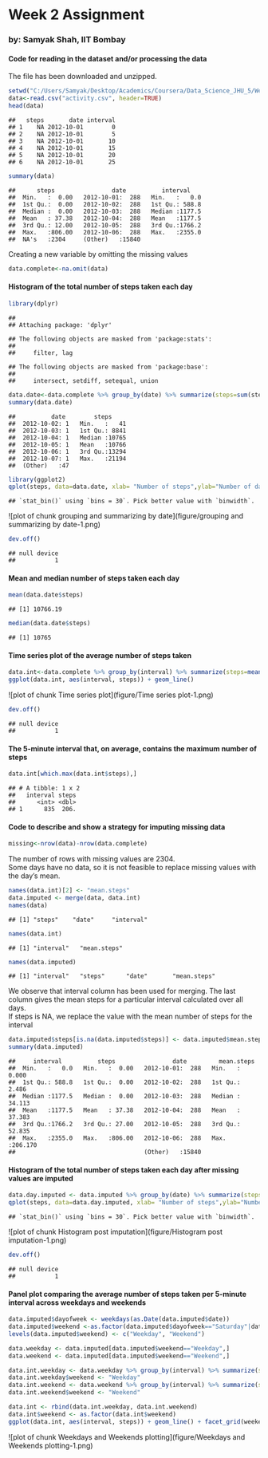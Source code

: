Week 2 Assignment 
===================================
### by: Samyak Shah, IIT Bombay  
#### Code for reading in the dataset and/or processing the data
The file has been downloaded and unzipped.  

```r
setwd("C:/Users/Samyak/Desktop/Academics/Coursera/Data_Science_JHU_5/Week_2")
data<-read.csv("activity.csv", header=TRUE)
head(data)
```

```
##   steps       date interval
## 1    NA 2012-10-01        0
## 2    NA 2012-10-01        5
## 3    NA 2012-10-01       10
## 4    NA 2012-10-01       15
## 5    NA 2012-10-01       20
## 6    NA 2012-10-01       25
```

```r
summary(data)
```

```
##      steps                date          interval     
##  Min.   :  0.00   2012-10-01:  288   Min.   :   0.0  
##  1st Qu.:  0.00   2012-10-02:  288   1st Qu.: 588.8  
##  Median :  0.00   2012-10-03:  288   Median :1177.5  
##  Mean   : 37.38   2012-10-04:  288   Mean   :1177.5  
##  3rd Qu.: 12.00   2012-10-05:  288   3rd Qu.:1766.2  
##  Max.   :806.00   2012-10-06:  288   Max.   :2355.0  
##  NA's   :2304     (Other)   :15840
```
Creating a new variable by omitting the missing values

```r
data.complete<-na.omit(data)
```
#### Histogram of the total number of steps taken each day

```r
library(dplyr)
```

```
## 
## Attaching package: 'dplyr'
```

```
## The following objects are masked from 'package:stats':
## 
##     filter, lag
```

```
## The following objects are masked from 'package:base':
## 
##     intersect, setdiff, setequal, union
```

```r
data.date<-data.complete %>% group_by(date) %>% summarize(steps=sum(steps))
summary(data.date)
```

```
##          date        steps      
##  2012-10-02: 1   Min.   :   41  
##  2012-10-03: 1   1st Qu.: 8841  
##  2012-10-04: 1   Median :10765  
##  2012-10-05: 1   Mean   :10766  
##  2012-10-06: 1   3rd Qu.:13294  
##  2012-10-07: 1   Max.   :21194  
##  (Other)   :47
```

```r
library(ggplot2)
qplot(steps, data=data.date, xlab= "Number of steps",ylab="Number of days", main="Histogram for number of steps taken each day", fill=I("plum"),colour=I("black"))
```

```
## `stat_bin()` using `bins = 30`. Pick better value with `binwidth`.
```

![plot of chunk grouping and summarizing by date](figure/grouping and summarizing by date-1.png)

```r
dev.off()
```

```
## null device 
##           1
```
#### Mean and median number of steps taken each day  

```r
mean(data.date$steps)
```

```
## [1] 10766.19
```

```r
median(data.date$steps)
```

```
## [1] 10765
```
#### Time series plot of the average number of steps taken

```r
data.int<-data.complete %>% group_by(interval) %>% summarize(steps=mean(steps))
ggplot(data.int, aes(interval, steps)) + geom_line()
```

![plot of chunk Time series plot](figure/Time series plot-1.png)

```r
dev.off()
```

```
## null device 
##           1
```
#### The 5-minute interval that, on average, contains the maximum number of steps

```r
data.int[which.max(data.int$steps),]
```

```
## # A tibble: 1 x 2
##   interval steps
##      <int> <dbl>
## 1      835  206.
```
#### Code to describe and show a strategy for imputing missing data

```r
missing<-nrow(data)-nrow(data.complete)
```
The number of rows with missing values are 2304.  
Some days have no data, so it is not feasible to replace missing values with the day’s mean.

```r
names(data.int)[2] <- "mean.steps"
data.imputed <- merge(data, data.int)
names(data)
```

```
## [1] "steps"    "date"     "interval"
```

```r
names(data.int)
```

```
## [1] "interval"   "mean.steps"
```

```r
names(data.imputed)
```

```
## [1] "interval"   "steps"      "date"       "mean.steps"
```
We observe that interval column has been used for merging. The last column gives the mean steps for a particular interval calculated over all days.  
If steps is NA, we replace the value with the mean number of steps for the interval

```r
data.imputed$steps[is.na(data.imputed$steps)] <- data.imputed$mean.steps[is.na(data.imputed$steps)]
summary(data.imputed)
```

```
##     interval          steps                date         mean.steps     
##  Min.   :   0.0   Min.   :  0.00   2012-10-01:  288   Min.   :  0.000  
##  1st Qu.: 588.8   1st Qu.:  0.00   2012-10-02:  288   1st Qu.:  2.486  
##  Median :1177.5   Median :  0.00   2012-10-03:  288   Median : 34.113  
##  Mean   :1177.5   Mean   : 37.38   2012-10-04:  288   Mean   : 37.383  
##  3rd Qu.:1766.2   3rd Qu.: 27.00   2012-10-05:  288   3rd Qu.: 52.835  
##  Max.   :2355.0   Max.   :806.00   2012-10-06:  288   Max.   :206.170  
##                                    (Other)   :15840
```
#### Histogram of the total number of steps taken each day after missing values are imputed  

```r
data.day.imputed <- data.imputed %>% group_by(date) %>% summarize(steps=sum(steps))
qplot(steps, data=data.day.imputed, xlab= "Number of steps",ylab="Number of days", main="Histogram for number of steps taken each day", fill=I("goldenrod1"),colour=I("black"))
```

```
## `stat_bin()` using `bins = 30`. Pick better value with `binwidth`.
```

![plot of chunk Histogram post imputation](figure/Histogram post imputation-1.png)

```r
dev.off()
```

```
## null device 
##           1
```
#### Panel plot comparing the average number of steps taken per 5-minute interval across weekdays and weekends  

```r
data.imputed$dayofweek <- weekdays(as.Date(data.imputed$date))
data.imputed$weekend <-as.factor(data.imputed$dayofweek=="Saturday"|data.imputed$dayofweek=="Sunday")
levels(data.imputed$weekend) <- c("Weekday", "Weekend")

data.weekday <- data.imputed[data.imputed$weekend=="Weekday",]
data.weekend <- data.imputed[data.imputed$weekend=="Weekend",]

data.int.weekday <- data.weekday %>% group_by(interval) %>% summarize(steps=mean(steps))
data.int.weekday$weekend <- "Weekday"
data.int.weekend <- data.weekend %>% group_by(interval) %>% summarize(steps=mean(steps))
data.int.weekend$weekend <- "Weekend"

data.int <- rbind(data.int.weekday, data.int.weekend)
data.int$weekend <- as.factor(data.int$weekend)
ggplot(data.int, aes(interval, steps)) + geom_line() + facet_grid(weekend ~ .)
```

![plot of chunk Weekdays and Weekends plotting](figure/Weekdays and Weekends plotting-1.png)
